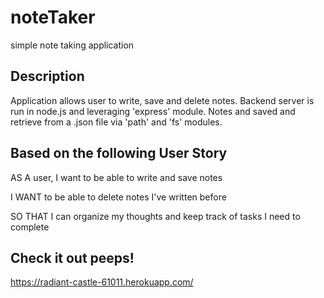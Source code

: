 # noteTaker
simple note taking application

## Description
Application allows user to write, save and delete notes. Backend server is run in node.js and leveraging 'express' module. Notes and saved and retrieve from a .json file via 'path' and 'fs' modules.

## Based on the following User Story

AS A user, I want to be able to write and save notes

I WANT to be able to delete notes I've written before

SO THAT I can organize my thoughts and keep track of tasks I need to complete


## Check it out peeps!

https://radiant-castle-61011.herokuapp.com/
